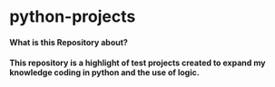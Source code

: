 # python-projects

<h4> What is this Repository about?<h4/>
  
<body>
This repository is a highlight of test projects created to expand my knowledge coding in python and the use of logic.
</body>
